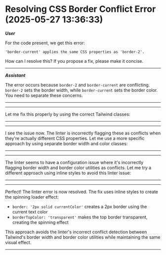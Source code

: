 <!-- Generated by SpecStory -->

# Resolving CSS Border Conflict Error (2025-05-27 13:36:33)

_**User**_

For the code present, we get this error:
```
'border-current' applies the same CSS properties as 'border-2'.
```
How can I resolve this? If you propose a fix, please make it concise.

---

_**Assistant**_

The error occurs because `border-2` and `border-current` are conflicting. `border-2` sets the border width, while `border-current` sets the border color. You need to separate these concerns.

---



---

Let me fix this properly by using the correct Tailwind classes:

---



---

I see the issue now. The linter is incorrectly flagging these as conflicts when they're actually different CSS properties. Let me use a more specific approach by using separate border width and color classes:

---



---

The linter seems to have a configuration issue where it's incorrectly flagging border width and border color utilities as conflicts. Let me try a different approach using inline styles to avoid this linter issue:

---



---

Perfect! The linter error is now resolved. The fix uses inline styles to create the spinning loader effect:

- `border: '2px solid currentColor'` creates a 2px border using the current text color
- `borderTopColor: 'transparent'` makes the top border transparent, creating the spinning effect

This approach avoids the linter's incorrect conflict detection between Tailwind's border width and border color utilities while maintaining the same visual effect.

---

